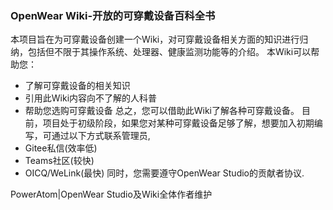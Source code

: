 ### OpenWear Wiki-开放的可穿戴设备百科全书

本项目旨在为可穿戴设备创建一个Wiki，对可穿戴设备相关方面的知识进行归纳，包括但不限于其操作系统、处理器、健康监测功能等的介绍。 
本Wiki可以帮助您：
 - 了解可穿戴设备的相关知识
 - 引用此Wiki内容向不了解的人科普
 - 帮助您选购可穿戴设备 
总之，您可以借助此Wiki了解各种可穿戴设备。 
目前，项目处于初级阶段，如果您对某种可穿戴设备足够了解，想要加入初期编写，可通过以下方式联系管理员,
 - Gitee私信(效率低)
 - Teams社区(较快)
 - OICQ/WeLink(最快) 
同时，您需要遵守OpenWear Studio的贡献者协议.

PowerAtom|OpenWear Studio及Wiki全体作者维护